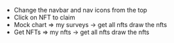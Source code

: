 * Change the navbar and nav icons from the top
* Click on NFT to claim
* Mock chart => my surveys -> get all nfts draw the nfts
* Get NFTs => my nfts -> get all nfts draw the nfts
